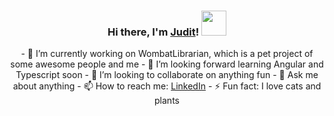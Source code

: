 ### <p align="center"> Hi there, I'm <a href="https://github.com/JuditZentai1993">Judit</a>! <img src="https://camo.githubusercontent.com/e8e7b06ecf583bc040eb60e44eb5b8e0ecc5421320a92929ce21522dbc34c891/68747470733a2f2f6d656469612e67697068792e636f6d2f6d656469612f6876524a434c467a6361737252346961377a2f67697068792e676966" width="40px">
  </p>
<p align="center">
- 🔭 I’m currently working on WombatLibrarian, which is a pet project of some awesome people and me
- 🌱 I’m looking forward learning Angular and Typescript soon
- 👯 I’m looking to collaborate on anything fun
- 💬 Ask me about anything
- 📫 How to reach me: <a href="https://www.linkedin.com/in/judit-zentai/">LinkedIn</a>
- ⚡ Fun fact: I love cats and plants
</p>

<!--
**JuditZentai1993/JuditZentai1993** is a ✨ _special_ ✨ repository because its `README.md` (this file) appears on your GitHub profile.

Here are some ideas to get you started:

- 🔭 I’m currently working on ...
- 🌱 I’m currently learning ...
- 👯 I’m looking to collaborate on ...
- 🤔 I’m looking for help with ...
- 💬 Ask me about ...
- 📫 How to reach me: ...
- 😄 Pronouns: ...
- ⚡ Fun fact: ...
-->
